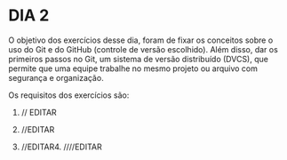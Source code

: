 # DIA 2

O objetivo dos exercícios desse dia, foram de fixar os conceitos sobre o uso do Git e do GitHub (controle de versão escolhido).
Além disso, dar os primeiros passos no Git, um sistema de versão distribuído (DVCS), que permite que uma equipe trabalhe no mesmo projeto ou arquivo com segurança e organização.

Os requisitos dos exercí­cios são:

1. // EDITAR

2. //EDITAR

3. //EDITAR4. ////EDITAR
